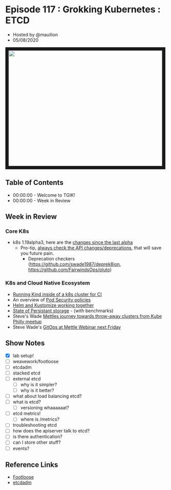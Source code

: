 # Episode 117 : Grokking Kubernetes : ETCD
- Hosted by @mauilion 
- 05/08/2020

<!--- Thumbnailed embed of the video, n8Xo_ghCIOSY is the video id from the youtube url --->

<a href="https://www.youtube.com/watch?v=bQw3UZgYmOk
" target="_blank"><img src="http://img.youtube.com/vi/bQw3UZgYmOk/hqdefault.jpg" width="480" height="360" border="10" /></a>

## Table of Contents

- 00:00:00 - Welcome to TGIK!
- 00:00:00 - Week in Review

## Week in Review

### Core K8s

- k8s 1.19alpha3, here are the [changes since the last alpha](https://github.com/kubernetes/kubernetes/blob/master/CHANGELOG/CHANGELOG-1.19.md#changelog-since-v1190-alpha2)
    - Pro-tip, [always check the API changes/deprecations](https://github.com/kubernetes/kubernetes/blob/master/CHANGELOG/CHANGELOG-1.19.md#deprecation), that will save you future pain. 
        - Deprecation checkers (https://github.com/swade1987/deprek8ion, https://github.com/FairwindsOps/pluto)

### K8s and Cloud Native Ecosystem

- [Running Kind inside of a k8s cluster for CI](https://d2iq.com/blog/running-kind-inside-a-kubernetes-cluster-for-continuous-integration)
- An overview of [Pod Security policies](https://developer.squareup.com/blog/kubernetes-pod-security-policies/)
- [Helm and Kustomize working together](https://povilasv.me/helm-kustomze-better-together/)
- [State of Persistant storage](https://itnext.io/state-of-persistent-storage-in-k8s-a-benchmark-77a96bb1ac29) - (with benchmarks)
- Steve's Wade [Mettles journey towards throw-away clusters from Kube Philly meetup](https://youtu.be/3sIKwz0LOI0)
- Steve Wade's [GitOps at Mettle Webinar next Friday](https://t.co/g45KFNG3Xv?amp=1)


## Show Notes
- [x] lab setup!
- [ ] weavework/footloose
- [ ] etcdadm
- [ ] stacked etcd
- [ ] external etcd
    - [ ] why is it simpler?
    - [ ] why is it better? 
- [ ] what about load balancing etcd?
- [ ] what is etcd?
    - [ ] versioning whaaaaaat?
- [ ] etcd metrics!
    - [ ] where is /metrics?
- [ ] troubleshooting etcd
- [ ] how does the apiserver talk to etcd?
- [ ] is there authentication?
- [ ] can I store other stuff? 
- [ ] events?

## Reference Links

- [Footloose](https://github.com/weaveworks/footloose)
- [etcdadm](https://github.com/kubernetes-sigs/etcdadm)